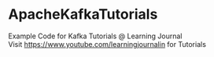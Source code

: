 # ApacheKafkaTutorials
Example Code for Kafka Tutorials @ Learning Journal  
Visit https://www.youtube.com/learningjournalin for Tutorials
